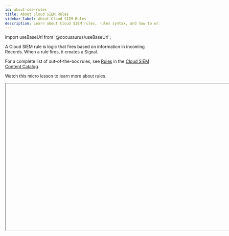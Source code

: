 ```yaml
---
id: about-cse-rules
title: About Cloud SIEM Rules
sidebar_label: About Cloud SIEM Rules
description: Learn about Cloud SIEM rules, rules syntax, and how to write rules.
---
```


import useBaseUrl from '@docusaurus/useBaseUrl';

A Cloud SIEM rule is logic that fires based on information in incoming Records. When a rule fires, it creates a Signal.

For a complete list of out-of-the-box rules, see [Rules](https://github.com/SumoLogic/cloud-siem-content-catalog/blob/master/rules/README.md) in the [Cloud SIEM Content Catalog](https://github.com/SumoLogic/cloud-siem-content-catalog/blob/master/README.md).

Watch this micro lesson to learn more about rules.

<Iframe url="https://www.youtube.com/embed/RVGk2dDeHmk?rel=0"
        width="854px"
        height="480px"
        id="myId"
        className="video-container"
        display="initial"
        position="relative"
        allow="accelerometer; autoplay=1; clipboard-write; encrypted-media; gyroscope; picture-in-picture"
        allowfullscreen
        />

import Iframe from 'react-iframe'; 


## About rule expressions

The key element of a Cloud SIEM rule is a *rule expression*. A rule expression defines what conditions the rule will look for. A rule expression includes one or more equality statements, each of which evaluates a field value in incoming Records, typically comparing it to a constant value, for example `description = 'CMS Domain Match'`. A simple rule expression might be a single equality expression, or multiple expressions combined with logical operators. A rule expression evaluates to a boolean value. When a rule’s conditions are met, it creates a Signal. 

The following rule expression, which looks for any event that stops AWS CloudTrail logging, is an example of a rule expression that contains only equality statements.

`metadata_vendor = 'AWS' and metadata_product = 'CloudTrail' and fields.eventName = "DeleteTrail" or fields.eventName = "StopLogging" or fields.eventName = "UpdateTrail"`

Rule expressions can also use regular expressions and Cloud SIEM rules language functions, which include SQL-like and domain-specific functions. For more information, see [Cloud SIEM Rules Syntax](/docs/cse/rules/cse-rules-syntax).

:::note
The [Before You Write a Custom Rule](/docs/cse/rules/before-writing-custom-rule) topic has useful information about how to prototype a rule expression in Sumo Logic core platform.
:::

## About tuning expressions

Like a rule expression, a tuning expression is matched against incoming Records. As an example, consider the following rule expression, which detects that an attempt was made to clear the Windows Security Event Log.

```sql
metadata_vendor = 'Microsoft' and metadata_product = 'Windows' and metadata_deviceEventId = 'Security-1102' and fields['Provider.Name'] = 'Microsoft-Windows-Eventlog'
```

If you don’t want the rule to generate a Signal if the person performing the action is “jdoe”, you can add a tuning expression like this to the rule:

```sql
user_userId = !jdoe
```

The tuning expression is AND’d with the rule expression—the rule will only generate a Signal if a Record matches both expressions. 

Rule tuning expressions allow you to tailor the logic of a built-in rule without replicating and modifying the rule. The benefit of using a tuning expression, over the copy and edit method, is that when Cloud SIEM updates built-in rules, your tuning expressions are preserved. This division of logic means that you don’t need to create as many custom rules. If you use tuning expressions in combination with multi-entity rules you’ll further reduce the need for custom rules.   

You create tuning expressions on the **Rule Tuning** page, which is available from the **Content** menu. When you create a tuning expression, you have the option of applying to all of your rules, or to selected rules. Or, you can apply tuning expressions when you create a rule. You can apply multiple tuning expressions to a rule. You can assign a tuning expression to selected rules, or to all of your rules. You can also create a tuning expression without immediately assigning it to any rules. For more information, see [Rule Tuning Expressions](/docs/cse/rules/rule-tuning-expressions).

## "On Entity" configuration

In Cloud SIEM, the term *Entity* refers to an IP address, hostname, username, or MAC address. When you create a Cloud SIEM rule, you select one or more *On Entity attributes* in the **Then Create a Signal** part of the UI. An On Entity attribute is a Cloud SIEM schema attribute that hold an IP address, hostname, username, or MAC address.

The screenshot below shows a rule whose "On Entity" attributes are `srcDevice_ip` and `dstDevice_ip`.

<img src={useBaseUrl('img/cse/on-entity.png')} alt="On Entity configuration" width="300"/>

When an incoming Record meets a rule's conditions, a Signal is generated for each of the rule's On Entity attributes found in the Record. When the example rule above fires, it generates two Signals: one on the IP address held in the `srcDevice_ip` attribute, and  another on the IP address held in the `dstDevice_ip` attribute.

## Rule types

There are several kinds of rules. Each supports a different sort of firing behavior (For a complete list of out-of-the-box rules, see [Rules](https://github.com/SumoLogic/cloud-siem-content-catalog/blob/master/rules/README.md) in the [Cloud SIEM Content Catalog](https://github.com/SumoLogic/cloud-siem-content-catalog/blob/master/README.md).)

* **Match rule**. Fires when an incoming Record matches the rule expression. A Match rule is stateless: it looks at a single Record, and it either fires or it doesn’t. The expression in the previous section is an example of a Match rule expression. If a Record matches the expression, the rule fires. For more information about Match rules, see [Write a Match Rule](/docs/cse/rules/write-match-rule).
* **Chain rule**. You can use a Chain rule to look for two or more types of events, and to fire, based on the frequency of each over a time window. For example, when a user has more than 10 failed login attempts and one successful login attempt in a one hour window. Like a Threshold rule, a Chain rule is stateful and counts multiple Records—the difference is that a Chain rule applies multiple expressions to a Record. For more information about Chain rules, see [Write a Chain Rule](/docs/cse/rules/write-chain-rule).
* **Aggregation rule**. Fires when up to three aggregation conditions are met within a specified period of time. For example, when a large variety of different AWS CloudTrail event IDs from the same `device_ip` are observed within a 30 minute period. For more information about Aggregation rules, see [Write an Aggregation Rule](/docs/cse/rules/write-aggregation-rule).
* **Threshold rule**. Fires when the rule expression is matched at least a certain number times during a specified length of time. For example, if there are five or more failed login attempts for the same IP address within one hour. A Threshold rule is stateful, a condition must be satisfied by multiple Records over a period of time. For more information about Threshold rules, see [Write a Threshold Rule](/docs/cse/rules/write-threshold-rule).
* **First Seen rule**. Fires when behavior by an Entity is encountered that hasn't been seen before. For example, the first time when a user logs in from a new location, or when a new admin account is created. For more information about First Seen rules, see [Write a First Seen Rule](/docs/cse/rules/write-first-seen-rule).
* **Outlier rule**. Fires when behavior by an Entity is encountered that deviates from its baseline activity. For each Outlier rule, Cloud SIEM automatically creates a baseline model of normal behavior. After the baseline learning period is completed, activity that deviates from the mean (normal baseline behavior) creates a Signal. For more information about Outlier rules, see [Write an Outlier Rule](/docs/cse/rules/write-outlier-rule).

## Product identification metadata fields

During the Record parsing process, Cloud SIEM adds metadata that identifies the product or service that generated the Record. You use this metadata in a rule to specify what Records the rule should be applied to. For example, the rule fragment below will match Records generated by Trend Micro Deep Security devices with IDs in a specified range: 

```sql
metadata_vendor = 'Trend Micro' and metadata_product = 'Deep Security'  and metadata_deviceEventId between '2000000' and '2999999'
```

Some of the key metadata fields are defined below.

| Metadata field  | Type | Description |
|:--|:--|
| `metadata_vendor` | string | The name of the company responsible for the data source. Note the name of the product is in the "product" field. |
| `metadata_product` | string | The specific product name of the data source. Note the name of the company who created the product is the "vendor" field. |
| `metadata_deviceEventId` | string | Event type given by the vendor for the log. |

## Rules and other content

This section describes two key Cloud SIEM features that enable you to write richer rules that can look up information about the entities that are actors in a Record. For example, you could compare a domain in a Record to a list of allowed listed domains. Or you could compare an IP address to a list of IP addresses known to be indicators of compromise.  

### Match Lists

The subsections below explain how Match Lists work, and how to leverage them in Cloud SIEM rules. For more information about Match Lists, see [Match Lists and Suppressed Lists](/docs/cse/match-lists-suppressed-lists/).

#### Match Lists are used to enrich Record data

This section describes what [Match Lists](/docs/cse/match-lists-suppressed-lists) are, and how Cloud SIEM uses them to enrich Record data. The short story is that when a Record is ingested, Cloud SIEM uses Match Lists to add information to the Record. So, your rule doesn’t directly refer to a Match List, it checks the Record for data that Cloud SIEM may have added to the Record at the time of ingestion. 

Match Lists are lists of important indicators and identifiers, typically configured by a Cloud SIEM analyst. Match Lists are often used to define allowlists of entities, like IP addresses, URLs, and hostnames, and so on, that you want to exempt from ordinary rule processing. For example, you might want to prevent a rule from firing for Records that contain one of a certain set of IP addresses. 

Here’s an example of a Match List in the Cloud SIEM UI, at **Content > Match Lists**. 

<img src={useBaseUrl('img/cse/example-match-list.png')} alt="Example match list" width="800"/>

You can take advantage of Match Lists in rules, but Match Lists actually come into play when Records are ingested. Here’s how it works:  When a Record is ingested, Cloud SIEM compares the entries in all Match Lists to fields in the Record. Of course, Cloud SIEM doesn’t compare the entries in a given Match List to all fields in a Record; it wouldn’t make sense to compare a domain name to an IP address. You could say that Cloud SIEM understands the difference between apples and oranges: Cloud SIEM distinguishes which Record fields contain IP addresses, which contain domain name and so on. So, Cloud SIEM compares a Match List of IP addresses to Record fields that contain IP addresses. Similarly, Cloud SIEMs compares a Match List of usernames to Record fields that contain usernames. For more information about how that works, see [Match Fields Reference](/docs/cse/match-lists-suppressed-lists/match-fields-reference). 

When a Record contains a value that *exactly* matches one or more Match Lists (partial matches are not supported), two fields in the Record get populated:

* `listMatches.` Cloud SIEM adds the names of the Match Lists that the Record matched, and the column values of those lists. For example, if an IP address in a Record matches the `SourceIP` address in the “vuln_scanners” Match List, the `listMatches` field would look like this: `listMatches: ['vuln_scanners', 'column:SourceIp']`    
* `matchedItems`. Cloud SIEM adds the actual key-value pairs that were matched. For example, continuing the example above, if “vuln_scanners” Match List contained an entry “5.6.7.8”, and the Record’s `SourceIp `is also “5.6.7.8”, the assuming the `SourceIP` address in the “vuln_scanners” Match List, the `matchedItems` field would like like this: `matchedItems: [ { value: '5.6.7.8', …other metadata about list item } ]`

Because the information about list matches gets persisted within Records, you can reference it downstream in both rules and search. 

#### Rules look for match data in Records

When you’re writing a rule that needs to take advantage of the results of the list matching process described above, you extend your rule expression with the `array_contains` function. 

The syntax is:

```sql
array_contains(listMatches, "match-list-name")
```

where 

* `match-list-name` is the name of the match list.
  
:::note
If the name of the list you are referencing with `array_contains` contains any spaces, replace the spaces with underscores. For example, if the list name is *my list*, refer to it as *my_list*.
:::

Depending on your goal, you precede the `array_contains` function with either AND or AND NOT. 

For example, the fragment below looks at a Record for a field named `listMatches` that contains the value “vuln_scanners”. If not encountered, that indicates that the IP address is not a vulnerable scanner, so, given that the rest of the rule expression is matched, a Signal will be fired for that Record. 

```sql
... AND NOT array_contains(listMatches, "vuln_scanners")
```

This example below checks a Record for a field named `listMatches` that contains either “vul_scanners” or  “business_ips”. Notice that the two `array_contains` statements  are combined with an OR and enclosed in parentheses:  
   
```sql
...AND NOT (array_contains(listMatches, 'vuln_scanners') OR array_contains(listMatches, 'business_ips'))
```

### Threat Intelligence

Threat Intelligence sources contain values that, when encountered in a Record, are clear indicators of compromise. To create a new source of Threat Intelligence, see [Manage Threat Intelligence Indicators](/docs/security/threat-intelligence/threat-intelligence-indicators/).

Threat Intelligence sources are used at the time of Record ingestion. When a Record is ingested, Cloud SIEM determines whether any of the fields in the Record exist in any of your Threat Intelligence sources. When a Record contains a value that matches an entry in one or more Threat Intelligence sources, the `hasThreatMatch` Cloud SIEM rules function searches incoming Records in Cloud SIEM for matches to threat intelligence indicators. For more information, see [Threat Intelligence Indicators in Cloud SIEM](/docs/security/threat-intelligence/threat-indicators-in-cloud-siem/).